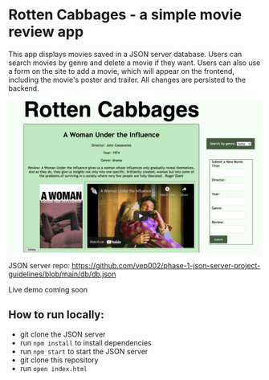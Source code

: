 # Rotten Cabbages - a simple movie review app

This app displays movies saved in a JSON server database. Users can search movies by genre and delete a movie if they want. Users can also use a form on the site to add a movie, which will appear on the frontend, including the movie's poster and trailer. All changes are persisted to the backend.

![Alt text](https://github.com/vep002/vep002.github.io/blob/master/Screen%20Shot%202021-09-20%20at%2010.02.20%20AM.png)

JSON server repo: https://github.com/vep002/phase-1-json-server-project-guidelines/blob/main/db/db.json

Live demo coming soon

## How to run locally:

- git clone the JSON server
- run `npm install` to install dependencies
- run `npm start` to start the JSON server
- git clone this repository
- run `open index.html`
